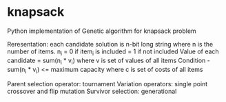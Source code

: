 # knapsack

 Python implementation of Genetic algorithm for knapsack problem

 Reresentation: each candidate solution is n-bit long string where n is the number of items. 
               n<sub>i</sub> = 0 if item<sub>i</sub> is included
                             = 1 if not included
               Value of each candidate = sum(n<sub>i</sub> * v<sub>i</sub>) where v is set of values of all items
               Condition - sum(n<sub>i</sub> * v<sub>i</sub>) <= maximum capacity where c is set of costs of all items
               
 Parent selection operator: tournament
 Variation operators: single point crossover and flip mutation
 Survivor selection: generational
